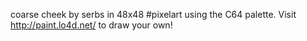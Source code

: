 coarse cheek by serbs in 48x48 #pixelart using the C64 palette. Visit http://paint.lo4d.net/ to draw your own! 